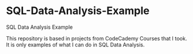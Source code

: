 # SQL-Data-Analysis-Example
SQL Data Analysis Example


This repository is based in projects from CodeCademy Courses that I took.
It is only examples of what I can do in SQL Data Analysis.
